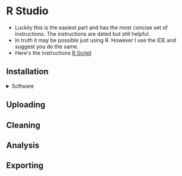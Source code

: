 # R Studio
* Luckily this is the easiest part and has the most concise set of instructions. The instructions are dated but still helpful.
* In truth it may be possible just using R. However I use the IDE and suggest you do the same.
* Here's the instructions [R Script](https://docs.google.com/document/d/1TTj5KNKf4BWvEORGm10oNbpwTRk1hamsWJGj6qRWpuI/edit)

## Installation
<details>
  <summary>Software</summary>
### Click here ➡️ [R](https://cloud.r-project.org/bin/windows/base/R-4.3.0-win.exe)

* I created an auto download link becuase I find CRAN website confusing 😵     
* Keep in mind R does not auto update.
* Run through the setup keeping all default settings.

### Click here ➡️ [R Studio](https://download1.rstudio.org/electron/windows/RStudio-2023.06.0-421.exe)
* I created an auto download link becuase why not.
* Keep in mind RStudio does not auto update, nor do the libraries. 
* Run through the setup keeping all default settings.

I prefer this pane layout. I ask you consider it yourself. However it is all preference: 
![RStudio](RStudio.PNG)
</details>

## Uploading 


## Cleaning

## Analysis

## Exporting
